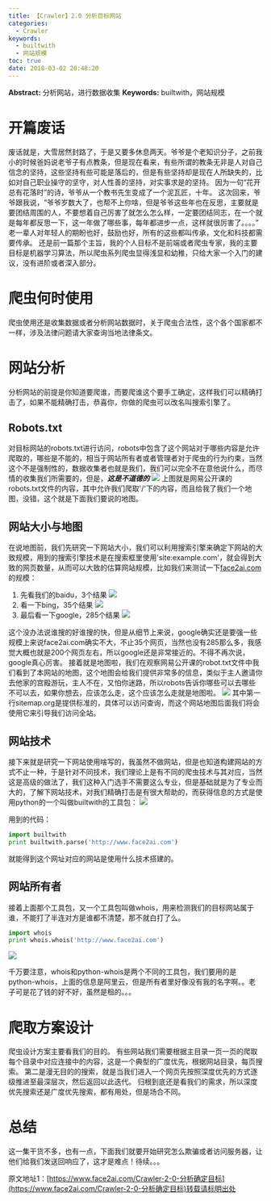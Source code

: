 ```yaml
---
title: 【Crawler】2.0 分析目标网站
categories:
  - Crawler
keywords:
  - builtwith
  - 网站规模
toc: true
date: 2018-03-02 20:48:20
---
```


**Abstract:** 分析网站，进行数据收集
**Keywords:** builtwith，网站规模

<!--more-->
# 开篇废话
废话就是，大雪居然封路了，于是又要多休息两天。爷爷是个老知识分子，之前我小的时候爸妈说老爷子有点教条，但是现在看来，有些所谓的教条无非是人对自己信念的坚持，这些坚持有些可能是落后的，但是有些坚持却是现在人所缺失的，比如对自己职业操守的坚守，对人性善的坚持，对实事求是的坚持。
因为一句“花开总有花落时”的诗，爷爷从一个教书先生变成了一个泥瓦匠，十年。
这次回来，爷爷跟我说，“爷爷岁数大了，也帮不上你啥，但是爷爷这些年也在反思，主要就是要团结周围的人，不要想着自己厉害了就怎么怎么样，一定要团结同志，在一个就是每年都反思一下，这一年做了哪些事，每年都进步一点，这样就很厉害了。。。。”
老一辈人对年轻人的期盼也好，鼓励也好，所有的这些都叫传承，文化和科技都需要传承。
还是前一篇那个主旨，我的个人目标不是前端或者爬虫专家，我的主要目标是机器学习算法，所以爬虫系列爬虫显得浅显和幼稚，只给大家一个入门的建议，没有进阶或者深入部分。
# 爬虫何时使用
爬虫使用还是收集数据或者分析网站数据时，关于爬虫合法性，这个各个国家都不一样，涉及法律问题请大家查询当地法律条文。
# 网站分析
分析网站的前提是你知道要爬谁，而要爬谁这个要手工确定，这样我们可以精确打击了，如果不能精确打击，恭喜你，你做的爬虫可以改名叫搜索引擎了。
## Robots.txt
对目标网站的robots.txt进行访问，robots中包含了这个网站对于哪些内容是允许爬取的，哪些是不能的，相当于网站所有者或者管理者对于爬虫的行为约束，当然这个不是强制性的，数据收集者也就是我们，我们可以完全不在意他说什么，而尽情的收集我们所需要的，但是，***这是不道德的***
![](https://tony4ai-1251394096.cos.ap-hongkong.myqcloud.com/blog_images/Crawler-2-0-分析确定目标/robots.png)
上图就是网易公开课的robots.txt文件的内容，其中允许我们爬取'/'下的内容，而且给我了我们一个地图，没错，这个就是下面我们要说的地图。
## 网站大小与地图
在说地图前，我们先研究一下网站大小，我们可以利用搜索引擎来确定下网站的大致规模，用到的搜索引擎技术是在搜索框里使用'site:example.com'，就会得到大致的网页数量，从而可以大致的估算网站规模，比如我们来测试一下[face2ai.com](http://www.face2ai.com)的规模：
1. 先看我们的baidu，3个结果
![](https://tony4ai-1251394096.cos.ap-hongkong.myqcloud.com/blog_images/Crawler-2-0-分析确定目标/baidu.png)
2. 看一下bing，35个结果
![](https://tony4ai-1251394096.cos.ap-hongkong.myqcloud.com/blog_images/Crawler-2-0-分析确定目标/bing.png)
3. 最后看一下google，285个结果
![](https://tony4ai-1251394096.cos.ap-hongkong.myqcloud.com/blog_images/Crawler-2-0-分析确定目标/google.png)

这个没办法说谁搜的好谁搜的快，但是从细节上来说，google确实还是要强一些
规模上来说face2ai.com确实不大，不止35个网页，当然也没有285那么多，我感觉大概也就是200个网页左右，所以google还是非常接近的。不得不再次说，google真心厉害。
接着就是地图啦，我们在观察网易公开课的robot.txt文件中我们看到了本网站的地图，这个地图会给我们提供非常多的信息，类似于主人邀请你去他家的宫殿游玩，主人不在，又怕你迷路，所以robots告诉你哪些可以去哪些不可以去，如果你想去，应该怎么走，这个应该怎么走就是地图啦。
![](https://tony4ai-1251394096.cos.ap-hongkong.myqcloud.com/blog_images/Crawler-2-0-分析确定目标/sitemap.png)
其中第一行sitemap.org是提供标准的，具体可以访问查询，而这个网站地图后面我们将会使用它来引导我们访问全站。
## 网站技术
接下来就是研究一下网站使用啥写的，我虽然不做网站，但是也知道构建网站的方式不止一种，于是针对不同技术，我们理论上是有不同的爬虫技术与其对应，当然这是高级的做法了，我们这种入门选手不需要这么专业，但是基础就是为了专业而大的，了解下网站技术，对我们精确打击是有很大帮助的，而获得信息的方式是使用python的一个叫做builtwith的工具包：
![](https://tony4ai-1251394096.cos.ap-hongkong.myqcloud.com/blog_images/Crawler-2-0-分析确定目标/builtwith.png)

用到的代码：
```python
import builtwith
print builtwith.parse('http://www.face2ai.com')
```
就能得到这个网址对应的网站是使用什么技术搭建的。
## 网站所有者
接着上面那个工具包，又一个工具包叫做whois，用来检测我们的目标网站属于谁，不能打了半连对方是谁都不清楚，那不就白打了么。
```python
import whois
print whois.whois('http://www.face2ai.com')
```
![](https://tony4ai-1251394096.cos.ap-hongkong.myqcloud.com/blog_images/Crawler-2-0-分析确定目标/whois.png)

千万要注意，whois和python-whois是两个不同的工具包，我们要用的是python-whois，上面的信息是阿里云，但是所有者里好像没有我的名字啊。。老子可是花了钱的好不好，虽然是租的。。。
# 爬取方案设计
爬虫设计方案主要看我们的目的。
有些网站我们需要根据主目录一页一页的爬取每个目录中对应连接中的内容，这是一个典型的广度优先，根据网站目录，每页搜索。
第二是漫无目的的搜索，就是当我们进入一个网页先按照深度优先的方式逐级推进至最深层次，然后返回以此迭代。
归根到底还是看我们的需求，所以深度优先搜索还是广度优先搜索，都有用处，但是场合不同。
# 总结
这一集干货不多，也有一点，下面我们就要开始研究怎么欺骗或者访问服务器，让他们给我们发送回响应了，这才是难点！待续。。。





原文地址1：[https://www.face2ai.com/Crawler-2-0-分析确定目标](https://www.face2ai.com/Crawler-2-0-分析确定目标)转载请标明出处

